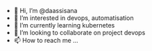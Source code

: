 - 👋 Hi, I’m @daassisana
- 👀 I’m interested in devops, automatisation
- 🌱 I’m currently learning kubernetes
- 💞️ I’m looking to collaborate on project devops
- 📫 How to reach me ...

<!---
daassisana/daassisana is a ✨ special ✨ repository because its `README.md` (this file) appears on your GitHub profile.
You can click the Preview link to take a look at your changes.
--->
